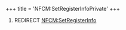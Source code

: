 +++
title = 'NFCM:SetRegisterInfoPrivate'
+++

1.  REDIRECT [NFCM:SetRegisterInfo](NFCM:SetRegisterInfo "wikilink")
